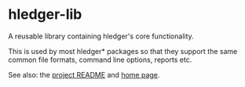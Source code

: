 # hledger-lib

A reusable library containing hledger's core functionality.

This is used by most hledger* packages so that they support the same
common file formats, command line options, reports etc.

See also:
the [project README](https://hledger.org/README.html)
and [home page](https://hledger.org).
